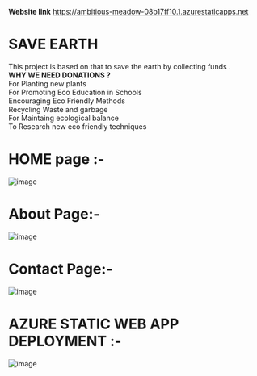 **Website link**
https://ambitious-meadow-08b17ff10.1.azurestaticapps.net

# SAVE EARTH
This project is based on that to save the earth by collecting funds .\
**WHY WE NEED DONATIONS ?**\
For Planting new plants\
For Promoting Eco Education in Schools\
Encouraging Eco Friendly Methods\
Recycling Waste and garbage\
For Maintaing ecological balance\
To Research new eco friendly techniques

# HOME page :-
![image](https://user-images.githubusercontent.com/98083194/174434418-46746b48-388e-4b8f-a038-0ca83a4b9cdf.png)
# About Page:-
![image](https://user-images.githubusercontent.com/98083194/174434435-324d75c4-323c-4b5b-8bcb-4440ce241324.png)
# Contact Page:-
![image](https://user-images.githubusercontent.com/98083194/174434440-e61e38a9-711e-41e2-9f52-22803bf05149.png)

# AZURE STATIC WEB APP DEPLOYMENT :-
![image](https://user-images.githubusercontent.com/98083194/174434705-69040ba6-3c3e-4716-9dff-e9424b84e883.png)

